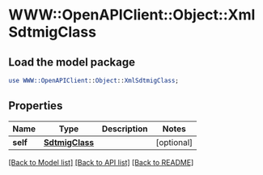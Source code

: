 # WWW::OpenAPIClient::Object::XmlSdtmigClass

## Load the model package
```perl
use WWW::OpenAPIClient::Object::XmlSdtmigClass;
```

## Properties
Name | Type | Description | Notes
------------ | ------------- | ------------- | -------------
**self** | [**SdtmigClass**](SdtmigClass.md) |  | [optional] 

[[Back to Model list]](../README.md#documentation-for-models) [[Back to API list]](../README.md#documentation-for-api-endpoints) [[Back to README]](../README.md)


